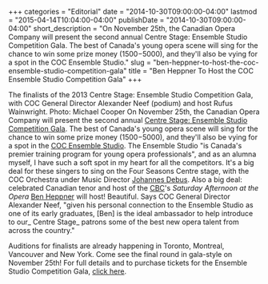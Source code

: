 +++
categories = "Editorial"
date = "2014-10-30T09:00:00-04:00"
lastmod = "2015-04-14T10:04:00-04:00"
publishDate = "2014-10-30T09:00:00-04:00"
short_description = "On November 25th, the Canadian Opera Company will present the second annual Centre Stage: Ensemble Studio Competition Gala. The best of Canada&#039;s young opera scene will sing for the chance to win some prize money ($1500-$5000), and they&#039;ll also be vying for a spot in the COC Ensemble Studio."
slug = "ben-heppner-to-host-the-coc-ensemble-studio-competition-gala"
title = "Ben Heppner To Host the COC Ensemble Studio Competition Gala"
+++

The finalists of the 2013 Centre Stage: Ensemble Studio Competition Gala, with COC General Director Alexander Neef (podium) and host Rufus Wainwright. Photo: Michael Cooper</div> On November 25th, the Canadian Opera Company will present the second annual [Centre Stage: Ensemble Studio Competition Gala](http://coccentrestage.ca/). The best of Canada's young opera scene will sing for the chance to win some prize money ($1500-$5000), and they'll also be vying for a spot in the [COC Ensemble Studio](http://www.coc.ca/AboutTheCOC/CompanyMembers/EnsembleStudio.aspx). The Ensemble Studio "is Canada's premier training program for young opera professionals", and as an alumna myself, I have such a soft spot in my heart for all the competitors. It's a big deal for these singers to sing on the Four Seasons Centre stage, with the COC Orchestra under Music Director [Johannes Debus](http://www.coc.ca/AboutTheCOC/CompanyMembers/Orchestra/JohannesDebus.aspx).
Also a big deal: celebrated Canadian tenor and host of the [CBC](http://music.cbc.ca/#!/Saturday-Afternoon-at-the-Opera)'s _Saturday Afternoon at the Opera_ [Ben Heppner](http://www.benheppner.com/) will host! Beautiful. Says COC General Director Alexander Neef, "given his personal connection to the Ensemble Studio as one of its early graduates, [Ben] is the ideal ambassador to help introduce to our_ Centre Stage_ patrons some of the best new opera talent from across the country."

Auditions for finalists are already happening in Toronto, Montreal, Vancouver and New York. Come see the final round in gala-style on November 25th! For full details and to purchase tickets for the Ensemble Studio Competition Gala, [click here](http://coccentrestage.ca/).
